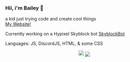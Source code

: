 ### Hii, i'm Bailey 👋
a kid just trying code and create cool things<br>
[My Website!](https://thecloudfactory.ml/)

Currently working on a Hypixel Skyblock bot  [SkyblockBot](https://github.com/Cloudseyy/SkyblockBot)

Languages: JS, DiscordJS, HTML, & some CSS

<p align="center"><img src="https://github-readme-streak-stats.herokuapp.com/?user=Baileu&theme=dark" />
<img align="center" src="https://github-readme-stats.vercel.app/api?username=Baileu&show_icons=true&layout=compact&theme=dark" /></p>
